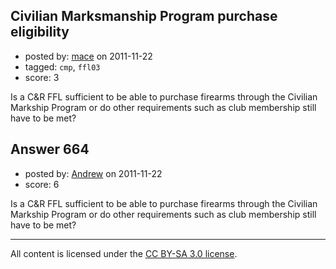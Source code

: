 ## Civilian Marksmanship Program purchase eligibility

- posted by: [mace](https://stackexchange.com/users/-1/163-mace) on 2011-11-22
- tagged: `cmp`, `ffl03`
- score: 3

Is a C&R FFL sufficient to be able to purchase firearms through the Civilian Markship Program or do other requirements such as club membership still have to be met?


## Answer 664

- posted by: [Andrew](https://stackexchange.com/users/-1/17-andrew) on 2011-11-22
- score: 6

Is a C&R FFL sufficient to be able to purchase firearms through the Civilian Markship Program or do other requirements such as club membership still have to be met?



---

All content is licensed under the [CC BY-SA 3.0 license](https://creativecommons.org/licenses/by-sa/3.0/).
